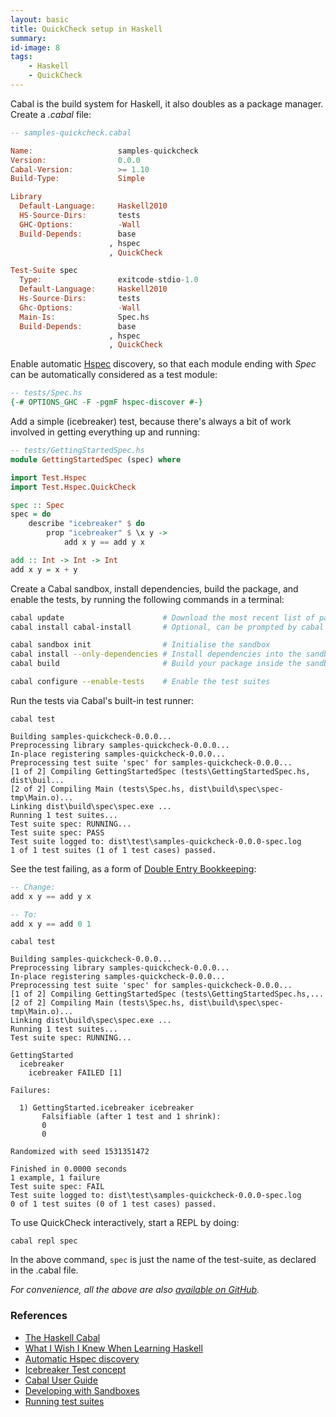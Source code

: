 ```yaml
---
layout: basic
title: QuickCheck setup in Haskell
summary:
id-image: 8
tags:
    - Haskell
    - QuickCheck
---
```


Cabal is the build system for Haskell, it also doubles as a package manager. Create a *.cabal* file:

``` haskell
-- samples-quickcheck.cabal

Name:                   samples-quickcheck
Version:                0.0.0
Cabal-Version:          >= 1.10
Build-Type:             Simple

Library
  Default-Language:     Haskell2010
  HS-Source-Dirs:       tests
  GHC-Options:          -Wall
  Build-Depends:        base
                      , hspec
                      , QuickCheck

Test-Suite spec
  Type:                 exitcode-stdio-1.0
  Default-Language:     Haskell2010
  Hs-Source-Dirs:       tests
  Ghc-Options:          -Wall
  Main-Is:              Spec.hs
  Build-Depends:        base
                      , hspec
                      , QuickCheck
```

Enable automatic [Hspec](http://hspec.github.io/) discovery, so that each module
ending with *Spec* can be automatically considered as a test module:

``` haskell
-- tests/Spec.hs
{-# OPTIONS_GHC -F -pgmF hspec-discover #-}
```

Add a simple (icebreaker) test, because there's always a bit of work involved in
getting everything up and running:

``` haskell
-- tests/GettingStartedSpec.hs
module GettingStartedSpec (spec) where

import Test.Hspec
import Test.Hspec.QuickCheck

spec :: Spec
spec = do
    describe "icebreaker" $ do
        prop "icebreaker" $ \x y ->
            add x y == add y x

add :: Int -> Int -> Int
add x y = x + y
```

Create a Cabal sandbox, install dependencies, build the package, and enable the
tests, by running the following commands in a terminal:

``` bash
cabal update                      # Download the most recent list of packages
cabal install cabal-install       # Optional, can be prompted by cabal update

cabal sandbox init                # Initialise the sandbox
cabal install --only-dependencies # Install dependencies into the sandbox
cabal build                       # Build your package inside the sandbox

cabal configure --enable-tests    # Enable the test suites
```

Run the tests via Cabal's built-in test runner:

``` text
cabal test

Building samples-quickcheck-0.0.0...
Preprocessing library samples-quickcheck-0.0.0...
In-place registering samples-quickcheck-0.0.0...
Preprocessing test suite 'spec' for samples-quickcheck-0.0.0...
[1 of 2] Compiling GettingStartedSpec (tests\GettingStartedSpec.hs, dist\buil...
[2 of 2] Compiling Main (tests\Spec.hs, dist\build\spec\spec-tmp\Main.o)...
Linking dist\build\spec\spec.exe ...
Running 1 test suites...
Test suite spec: RUNNING...
Test suite spec: PASS
Test suite logged to: dist\test\samples-quickcheck-0.0.0-spec.log
1 of 1 test suites (1 of 1 test cases) passed.
```

See the test failing, as a form of [Double Entry Bookkeeping](http://c2.com/cgi/wiki?DoubleEntryBookkeeping):


``` haskell
-- Change:
add x y == add y x

-- To:
add x y == add 0 1
```

``` text
cabal test

Building samples-quickcheck-0.0.0...
Preprocessing library samples-quickcheck-0.0.0...
In-place registering samples-quickcheck-0.0.0...
Preprocessing test suite 'spec' for samples-quickcheck-0.0.0...
[1 of 2] Compiling GettingStartedSpec (tests\GettingStartedSpec.hs,...
[2 of 2] Compiling Main (tests\Spec.hs, dist\build\spec\spec-tmp\Main.o)...
Linking dist\build\spec\spec.exe ...
Running 1 test suites...
Test suite spec: RUNNING...

GettingStarted
  icebreaker
    icebreaker FAILED [1]

Failures:

  1) GettingStarted.icebreaker icebreaker
       Falsifiable (after 1 test and 1 shrink):
       0
       0

Randomized with seed 1531351472

Finished in 0.0000 seconds
1 example, 1 failure
Test suite spec: FAIL
Test suite logged to: dist\test\samples-quickcheck-0.0.0-spec.log
0 of 1 test suites (0 of 1 test cases) passed.
```

To use QuickCheck interactively, start a REPL by doing:

``` text
cabal repl spec
```

In the above command, `spec` is just the name of the test-suite, as declared in the .cabal file.


*For convenience, all the above are also [available on GitHub](https://github.com/moodmosaic/quickcheck-fscheck-samples/tree/master/samples-quickcheck).*

### References

* [The Haskell Cabal](https://www.haskell.org/cabal/)
* [What I Wish I Knew When Learning Haskell](http://www.stephendiehl.com/what/#cabal)
* [Automatic Hspec discovery](http://hspec.github.io/hspec-discover.html)
* [Icebreaker Test concept](http://blog.ploeh.dk/2015/01/10/diamond-kata-with-fscheck/)
* [Cabal User Guide](https://www.haskell.org/cabal/users-guide/)
 * [Developing with Sandboxes](https://www.haskell.org/cabal/users-guide/installing-packages.html#developing-with-sandboxes)
 * [Running test suites](https://www.haskell.org/cabal/users-guide/developing-packages.html#running-test-suites)
